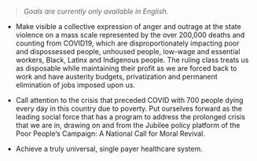 > *Goals are currently only available in English.*

- Make visible a collective expression of anger and outrage at the
  state violence on a mass scale represented by the over 200,000
  deaths and counting from COVID19, which are disproportionately
  impacting poor and dispossessed people, unhoused people, low-wage
  and essential workers, Black, Latinx and Indigenous people. The
  ruling class treats us as disposable while maintaining their profit
  as we are forced back to work and have austerity budgets,
  privatization and permanent elimination of jobs imposed upon us.

- Call attention to the crisis that preceded COVID with 700 people
  dying every day in this country due to poverty. Put ourselves
  forward as the leading social force that has a program to address
  the prolonged crisis that we are in, drawing on and from the Jubilee
  policy platform of the Poor People’s Campaign: A National Call for
  Moral Revival.

- Achieve a truly universal, single payer healthcare system.
